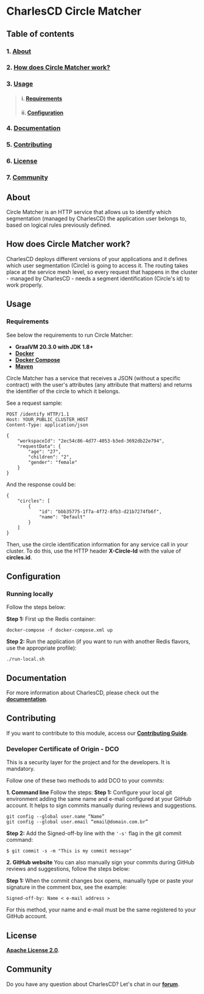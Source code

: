 # **CharlesCD Circle Matcher** 

## **Table of contents**
### 1. [**About**](#about)
### 2. [**How does Circle Matcher work?**](#how-does-circle-matcher-work?)
### 3. [**Usage**](#usage)
>#### i. [**Requirements**](#requirements)
>#### ii. [**Configuration**](#configuration)
### 4. [**Documentation**](#documentation)
### 5. [**Contributing**](#contributing)
### 6. [**License**](#license)
### 7. [**Community**](#community)

## **About**

Circle Matcher is an HTTP service that allows us to identify which segmentation (managed by CharlesCD) the application user belongs to, based on logical rules previously defined.

## **How does Circle Matcher work?**
CharlesCD deploys different versions of your applications and it defines which user segmentation (Circle) is going to access it. The routing takes place at the service mesh level, so every request that happens in the cluster - managed by CharlesCD - needs a segment identification (Circle's id) to work properly.

## **Usage**

### **Requirements**
See below the requirements to run Circle Matcher: 

- **GraalVM 20.3.0 with JDK 1.8+**
- [**Docker**](https://docs.docker.com/get-docker/)
- [**Docker Compose**](https://docs.docker.com/compose/install/)
- [**Maven**](https://maven.apache.org/download.cgi)

Circle Matcher has a service that receives a JSON (without a specific contract) with the user's attributes (any attribute that matters) and returns the identifier of the circle to which it belongs.

See a request sample:

```
POST /identify HTTP/1.1
Host: YOUR_PUBLIC_CLUSTER_HOST
Content-Type: application/json

{
    "workspaceId": "2ec54c86-4d77-4053-b3ed-3692db22e794",
    "requestData": {
        "age": "27",
        "children": "2",
        "gender": "female"
    }
}

```

And the response could be:

```
{
    "circles": [
        {
            "id": "bbb35775-1f7a-4f72-8fb3-d21b7274fb6f",
            "name": "Default"
        }
    ]
}

```
Then, use the circle identification information for any service call in your cluster. To do this, use the HTTP header **X-Circle-Id** with the value of **circles.id**.

## **Configuration** 
### **Running locally**

Follow the steps below:

**Step 1:** First up the Redis container:
```
docker-compose -f docker-compose.xml up
```

**Step 2:** Run the application (if you want to run with another Redis flavors, use the appropriate profile):
```
./run-local.sh
```

## **Documentation**

For more information about CharlesCD, please check out the [**documentation**](https://docs.charlescd.io/).

## **Contributing**

If you want to contribute to this module, access our [**Contributing Guide**](https://github.com/ZupIT/charlescd/blob/main/CONTRIBUTING.md).

### **Developer Certificate of Origin - DCO**

 This is a security layer for the project and for the developers. It is mandatory.
 
 Follow one of these two methods to add DCO to your commits:
 
**1. Command line**
 Follow the steps: 
 **Step 1:** Configure your local git environment adding the same name and e-mail configured at your GitHub account. It helps to sign commits manually during reviews and suggestions.

 ```
git config --global user.name “Name”
git config --global user.email “email@domain.com.br”
```
**Step 2:** Add the Signed-off-by line with the `'-s'` flag in the git commit command:

```
$ git commit -s -m "This is my commit message"
```

**2. GitHub website**
You can also manually sign your commits during GitHub reviews and suggestions, follow the steps below: 

**Step 1:** When the commit changes box opens, manually type or paste your signature in the comment box, see the example:

```
Signed-off-by: Name < e-mail address >
```

For this method, your name and e-mail must be the same registered to your GitHub account.

[Postman Collection]: data/postman/CharlesCD_Villager.postman_collection.json
[Contributing Guide]: https://github.com/ZupIT/charlescd/blob/master/CONTRIBUTING.md

## **License**
[**Apache License 2.0**](https://github.com/ZupIT/charlescd/blob/main/LICENSE).

## **Community**

Do you have any question about CharlesCD? Let's chat in our [**forum**](https://forum.zup.com.br/). 